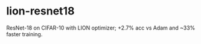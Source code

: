 # lion-resnet18
ResNet-18 on CIFAR-10 with LION optimizer; +2.7% acc vs Adam and ~33% faster training.
